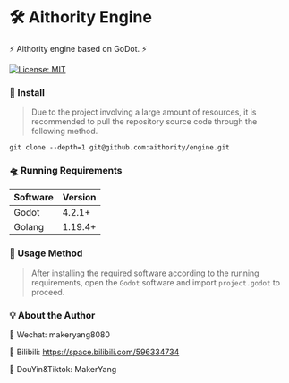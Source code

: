 # 🛠️ Aithority Engine

⚡ Aithority engine based on GoDot. ⚡

[![License: MIT](https://img.shields.io/badge/License-MIT-yellow.svg)](https://opensource.org/licenses/MIT)


### 🔦 Install

> Due to the project involving a large amount of resources, it is recommended to pull the repository source code through the following method.

```shell
git clone --depth=1 git@github.com:aithority/engine.git
```

### 🛸 Running Requirements

| Software | Version |
| - | - |
| Godot | 4.2.1+ |
| Golang | 1.19.4+ |

### 🚀 Usage Method

> After installing the required software according to the running requirements, open the `Godot` software and import `project.godot` to proceed.

### 💡 About the Author

🔗 Wechat: makeryang8080

🔗 Bilibili: https://space.bilibili.com/596334734

🔗 DouYin&Tiktok: MakerYang
